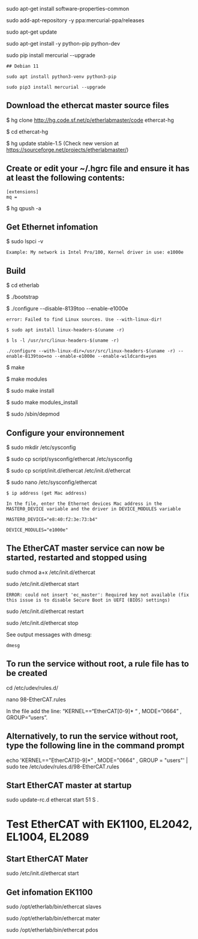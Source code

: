
sudo apt-get install software-properties-common

sudo add-apt-repository -y ppa:mercurial-ppa/releases

sudo apt-get update

sudo apt-get install -y python-pip python-dev

sudo pip install mercurial --upgrade

	## Debian 11

	sudo apt install python3-venv python3-pip 

	sudo pip3 install mercurial --upgrade

## Download the ethercat master source files

$ hg clone http://hg.code.sf.net/p/etherlabmaster/code ethercat-hg

$ cd ethercat-hg

$ hg update stable-1.5 (Check new version at https://sourceforge.net/projects/etherlabmaster/)

## Create or edit your ~/.hgrc file and ensure it has at least the following contents:
 	
	[extensions]
 	mq =
 
$ hg qpush -a

## Get Ethernet infomation

$ sudo lspci -v 
	
	Example: My network is Intel Pro/100, Kernel driver in use: e1000e
	
## Build
$ cd etherlab

$  ./bootstrap

$ ./configure --disable-8139too --enable-e1000e 

	error: Failed to find Linux sources. Use --with-linux-dir!

	$ sudo apt install linux-headers-$(uname -r)

	$ ls -l /usr/src/linux-headers-$(uname -r)

	./configure --with-linux-dir=/usr/src/linux-headers-$(uname -r) --enable-8139too=no --enable-e1000e --enable-wildcards=yes

$ make

$ make modules

$ sudo make install

$ sudo make modules_install

$ sudo /sbin/depmod



## Configure your environnement

$ sudo mkdir /etc/sysconfig

$ sudo cp script/sysconfig/ethercat /etc/sysconfig

$ sudo cp script/init.d/ethercat /etc/init.d/ethercat

$ sudo nano /etc/sysconfig/ethercat

	$ ip address (get Mac address)
	
	In the file, enter the Ethernet devices Mac address in the MASTER0_DEVICE variable and the driver in DEVICE_MODULES variable

	MASTER0_DEVICE="e8:40:f2:3e:73:b4"

	DEVICE_MODULES="e1000e"

## The EtherCAT master service can now be started, restarted and stopped using

sudo chmod a+x /etc/init.d/ethercat

sudo /etc/init.d/ethercat start

	ERROR: could not insert 'ec_master': Required key not available (fix this issue is to disable Secure Boot in UEFI (BIOS) settings)
	
sudo /etc/init.d/ethercat restart

sudo /etc/init.d/ethercat stop

See output messages with dmesg:

	dmesg

## To run the service without root, a rule file has to be created 

cd /etc/udev/rules.d/

nano 98-EtherCAT.rules

In the file add the line: “KERNEL==“EtherCAT[0-9]* “ , MODE=”0664” , GROUP=”users”. 

## Alternatively, to run the service without root, type the following line in the command prompt

echo 'KERNEL=="EtherCAT[0-9]*" , MODE="0664" , GROUP = "users"' | sudo tee /etc/udev/rules.d/98-EtherCAT.rules

## Start EtherCAT master at startup

sudo update-rc.d ethercat start 51 S .

# Test EtherCAT with EK1100, EL2042, EL1004, EL2089

## Start EtherCAT Mater

sudo /etc/init.d/ethercat start

## Get infomation EK1100

sudo /opt/etherlab/bin/ethercat slaves

sudo /opt/etherlab/bin/ethercat mater

sudo /opt/etherlab/bin/ethercat pdos
